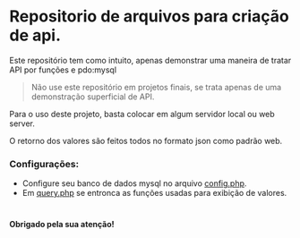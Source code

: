 # Repositorio de arquivos para criação de api.

Este repositório tem como intuito, apenas demonstrar uma maneira de tratar API por funções e pdo:mysql

> Não use este repositório em projetos finais, se trata apenas de uma demonstração superficial de API.

Para o uso deste projeto, basta colocar em algum servidor local ou web server.

O retorno dos valores são feitos todos no formato json como padrão web.


### Configurações:
- Configure seu banco de dados mysql no arquivo [config.php](/config.php).
- Em [query.php](/query.php) se entronca as funções usadas para exibição de valores.
#


**Obrigado pela sua atenção!**
